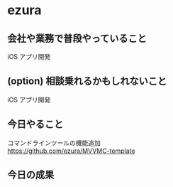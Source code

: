 # ezura

## 会社や業務で普段やっていること
iOS アプリ開発

## (option) 相談乗れるかもしれないこと
iOS アプリ開発

## 今日やること
コマンドラインツールの機能追加  
https://github.com/ezura/MVVMC-template

## 今日の成果
